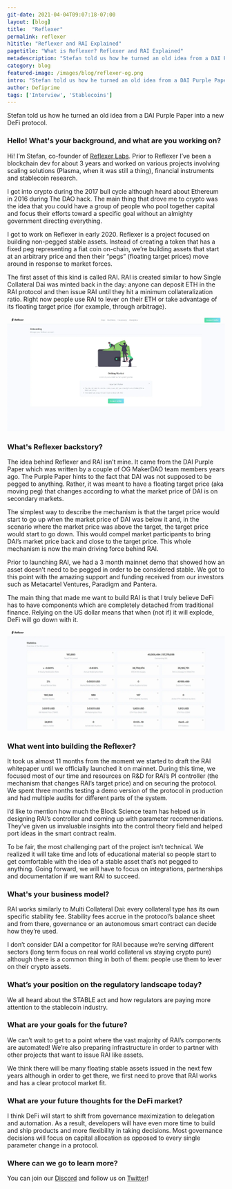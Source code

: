 ```yaml
---
git-date: 2021-04-04T09:07:18-07:00
layout: [blog]
title:  "Reflexer"
permalink: reflexer
h1title: "Reflexer and RAI Explained"
pagetitle: "What is Reflexer? Reflexer and RAI Explained"
metadescription: "Stefan told us how he turned an old idea from a DAI Purple Paper into a new DeFi protocol"
category: blog
featured-image: /images/blog/reflexer-og.png
intro: "Stefan told us how he turned an old idea from a DAI Purple Paper into a new DeFi protocol"
author: Defiprime
tags: ['Interview', 'Stablecoins']
---
```

Stefan told us how he turned an old idea from a DAI Purple Paper into a new DeFi protocol.

### Hello! What's your background, and what are you working on?

Hi! I’m Stefan, co-founder of [Reflexer Labs](https://reflexer.finance/). Prior to Reflexer I’ve been a blockchain dev for about 3 years and worked on various projects involving scaling solutions (Plasma, when it was still a thing), financial instruments and stablecoin research.

I got into crypto during the 2017 bull cycle although heard about Ethereum in 2016 during The DAO hack. The main thing that drove me to crypto was the idea that you could have a group of people who pool together capital and focus their efforts toward a specific goal without an almighty government directing everything.

I got to work on Reflexer in early 2020. Reflexer is a project focused on building non-pegged stable assets. Instead of creating a token that has a fixed peg representing a fiat coin on-chain, we’re building assets that start at an arbitrary price and then their “pegs” (floating target prices) move around in response to market forces.

The first asset of this kind is called RAI. RAI is created similar to how Single Collateral Dai was minted back in the day: anyone can deposit ETH in the RAI protocol and then issue RAI until they hit a minimum collateralization ratio. Right now people use RAI to lever on their ETH or take advantage of its floating target price (for example, through arbitrage).


[![](/images/blog/reflexer/image1.webp)](/images/blog/reflexer/image1.webp)



### What's Reflexer backstory?

The idea behind Reflexer and RAI isn’t mine. It came from the DAI Purple Paper which was written by a couple of OG MakerDAO team members years ago. The Purple Paper hints to the fact that DAI was not supposed to be pegged to anything. Rather, it was meant to have a floating target price (aka moving peg) that changes according to what the market price of DAI is on secondary markets.

The simplest way to describe the mechanism is that the target price would start to go up when the market price of DAI was below it and, in the scenario where the market price was above the target, the target price would start to go down. This would compel market participants to bring DAI’s market price back and close to the target price. This whole mechanism is now the main driving force behind RAI.

Prior to launching RAI, we had a 3 month mainnet demo that showed how an asset doesn’t need to be pegged in order to be considered stable. We got to this point with the amazing support and funding received from our investors such as Metacartel Ventures, Paradigm and Pantera.

The main thing that made me want to build RAI is that I truly believe DeFi has to have components which are completely detached from traditional finance. Relying on the US dollar means that when (not if) it will explode, DeFi will go down with it.


[![](/images/blog/reflexer/image2.webp)](/images/blog/reflexer/image2.webp)



### What went into building the Reflexer?

It took us almost 11 months from the moment we started to draft the RAI whitepaper until we officially launched it on mainnet. During this time, we focused most of our time and resources on R&D for RAI’s PI controller (the mechanism that changes RAI’s target price) and on securing the protocol. We spent three months testing a demo version of the protocol in production and had multiple audits for different parts of the system.

I’d like to mention how much the Block Science team has helped us in designing RAI’s controller and coming up with parameter recommendations. They’ve given us invaluable insights into the control theory field and helped port ideas in the smart contract realm.

To be fair, the most challenging part of the project isn’t technical. We realized it will take time and lots of educational material so people start to get comfortable with the idea of a stable asset that’s not pegged to anything. Going forward, we will have to focus on integrations, partnerships and documentation if we want RAI to succeed.


### What's your business model?

RAI works similarly to Multi Collateral Dai: every collateral type has its own specific stability fee. Stability fees accrue in the protocol’s balance sheet and from there, governance or an autonomous smart contract can decide how they’re used.

I don’t consider DAI a competitor for RAI because we’re serving different sectors (long term focus on real world collateral vs staying crypto pure) although there is a common thing in both of them: people use them to lever on their crypto assets.


### What’s your position on the regulatory landscape today?

We all heard about the STABLE act and how regulators are paying more attention to the stablecoin industry.


### What are your goals for the future?

We can’t wait to get to a point where the vast majority of RAI’s components are automated! We’re also preparing infrastructure in order to partner with other projects that want to issue RAI like assets.

We think there will be many floating stable assets issued in the next few years although in order to get there, we first need to prove that RAI works and has a clear protocol market fit.


### What are your future thoughts for the DeFi market?

I think DeFi will start to shift from governance maximization to delegation and automation. As a result, developers will have even more time to build and ship products and more flexibility in taking decisions. Most governance decisions will focus on capital allocation as opposed to every single parameter change in a protocol.

### Where can we go to learn more?

You can join our [Discord](https://discord.gg/bRmTxxW) and follow us on [Twitter](https://twitter.com/reflexerfinance)!
